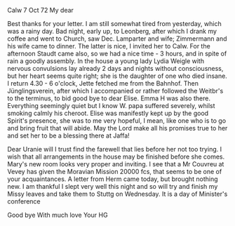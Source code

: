  Calw 7 Oct 72
My dear

Best thanks for your letter. I am still somewhat tired from yesterday, which was a rainy day. Bad night, early up, to Leonberg, after which I drank my coffee and went to Church, saw Dec. Lamparter and wife; Zimmermann and his wife came to dinner. The latter is nice, I invited her to Calw. For the afternoon Staudt came also, so we had a nice time - 3 hours, and in spite of rain a goodly assembly. In the house a young lady Lydia Weigle with nervous convulsions lay already 2 days and nights without consciousness, but her heart seems quite right; she is the daughter of one who died insane. I return 4.30 - 6 o'clock, Jette fetched me from the Bahnhof. Then Jünglingsverein, after which I accompanied or rather followed the Weitbr's to the terminus, to bid good bye to dear Elise. Emma H was also there. Everything seemingly quiet but I know W. papa suffered severely, whilst smoking calmly his cheroot. Elise was manifestly kept up by the good Spirit's presence, she was to me very hopeful, I mean, like one who is to go and bring fruit that will abide. May the Lord make all his promises true to her and set her to be a blessing there at Jaffa!

Dear Uranie will I trust find the farewell that lies before her not too trying. I wish that all arrangements in the house may be finished before she comes. Mary's new room looks very proper and inviting. I see that a Mr Couvreu at Vevey has given the Moravian Mission 20000 fcs, that seems to be one of your acquaintances. A letter from Herm came today, but brought nothing new. I am thankful I slept very well this night and so will try and finish my Missy leaves and take them to Stuttg on Wednesday. It is a day of Minister's conference

Good bye With much love
 Your HG
